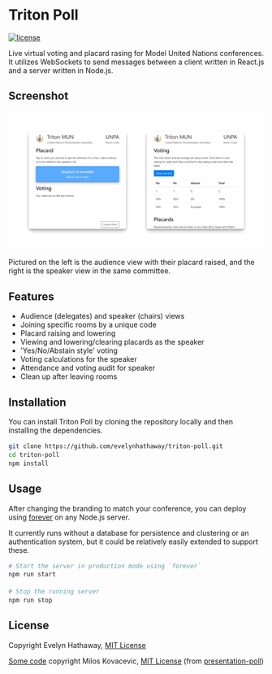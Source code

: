# Triton Poll

[![license](https://badgen.net/badge/license/MIT/blue)](/LICENSE)

Live virtual voting and placard rasing for Model United Nations conferences. It utilizes WebSockets to send messages between a client written in React.js and a server written in Node.js.

## Screenshot

![Screenshot](/.github/screenshot.png)

Pictured on the left is the audience view with their placard raised, and the right is the speaker view in the same committee.

## Features

- Audience (delegates) and speaker (chairs) views
- Joining specific rooms by a unique code
- Placard raising and lowering
- Viewing and lowering/clearing placards as the speaker
- 'Yes/No/Abstain style' voting
- Voting calculations for the speaker
- Attendance and voting audit for speaker
- Clean up after leaving rooms

## Installation

You can install Triton Poll by cloning the repository locally and then installing the dependencies.

```bash
git clone https://github.com/evelynhathaway/triton-poll.git
cd triton-poll
npm install
```

## Usage

After changing the branding to match your conference, you can deploy using [forever](https://github.com/foreverjs/forever) on any Node.js server.

It currently runs without a database for persistence and clustering or an authentication system, but it could be relatively easily extended to support these.

```bash
# Start the server in production mode using `forever`
npm run start

# Stop the running server
npm run stop
```

## License

Copyright Evelyn Hathaway, [MIT License](https://github.com/evelynhathaway/triton-poll/blob/master/LICENSE)

[Some code](https://github.com/evelynhathaway/triton-poll/commits?author=miloskovacevic) copyright Milos Kovacevic, [MIT License](https://github.com/miloskovacevic/presentation-poll/blob/3145ae23ce1e0c32bddf827b87a3e1c7396b6d76/package.json#L31) (from [presentation-poll](https://github.com/miloskovacevic/presentation-poll))
